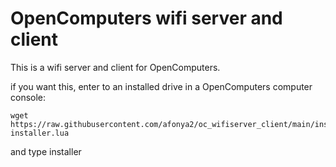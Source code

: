 # OpenComputers wifi server and client
This is a wifi server and client for OpenComputers.

if you want this, enter to an installed drive in a OpenComputers computer console:

    wget https://raw.githubusercontent.com/afonya2/oc_wifiserver_client/main/installer.lua installer.lua
    
and type installer 
